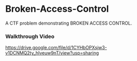 # Broken-Access-Control
A CTF problem demonstrating BROKEN ACCESS CONTROL.

### Walkthrough Video

https://drive.google.com/file/d/1CYHbOPXsjw3-v1DCNMQ2ty_hIveuw9nT/view?usp=sharing

